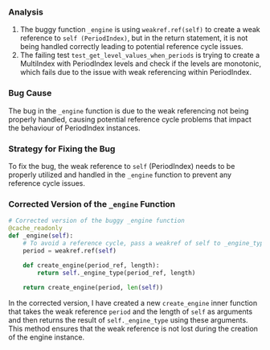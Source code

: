 ### Analysis
1. The buggy function `_engine` is using `weakref.ref(self)` to create a weak reference to `self (PeriodIndex)`, but in the return statement, it is not being handled correctly leading to potential reference cycle issues.
2. The failing test `test_get_level_values_when_periods` is trying to create a MultiIndex with PeriodIndex levels and check if the levels are monotonic, which fails due to the issue with weak referencing within PeriodIndex.

### Bug Cause
The bug in the `_engine` function is due to the weak referencing not being properly handled, causing potential reference cycle problems that impact the behaviour of PeriodIndex instances.

### Strategy for Fixing the Bug
To fix the bug, the weak reference to `self` (PeriodIndex) needs to be properly utilized and handled in the `_engine` function to prevent any reference cycle issues.

### Corrected Version of the `_engine` Function
```python
# Corrected version of the buggy _engine function
@cache_readonly
def _engine(self):
    # To avoid a reference cycle, pass a weakref of self to _engine_type.
    period = weakref.ref(self)
    
    def create_engine(period_ref, length):
        return self._engine_type(period_ref, length)

    return create_engine(period, len(self))
```

In the corrected version, I have created a new `create_engine` inner function that takes the weak reference `period` and the length of `self` as arguments and then returns the result of `self._engine_type` using these arguments. This method ensures that the weak reference is not lost during the creation of the engine instance.